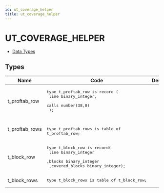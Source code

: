 ```yaml
---
id: ut_coverage_helper
title: ut_coverage_helper
---
```


# UT_COVERAGE_HELPER


- [Data Types](#types)





## Types<a name="types"></a>

Name | Code | Description
--- | --- | ---
t_proftab_row | <pre>type t_proftab_row is record (<br />    line  binary_integer,<br />    calls number(38,0)<br />  );</pre> | 
t_proftab_rows | <pre>  <br />type t_proftab_rows is table of t_proftab_row;</pre> | 
t_block_row | <pre>type t_block_row is record(<br />     line           binary_integer<br />    ,blocks         binary_integer<br />    ,covered_blocks binary_integer);</pre> | 
t_block_rows | <pre>type t_block_rows is table of t_block_row;</pre> | 










 
